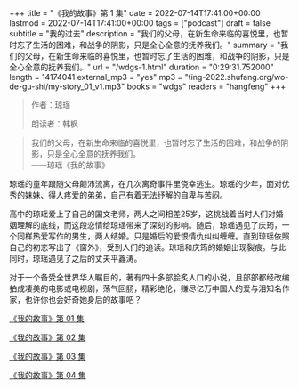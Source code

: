 +++
title = "《我的故事》第 1 集"
date = 2022-07-14T17:41:00+00:00
lastmod = 2022-07-14T17:41:00+00:00
tags = ["podcast"]
draft = false
subtitle = "我的过去"
description = "我们的父母，在新生命来临的喜悦里，也暂时忘了生活的困难，和战争的阴影，只是全心全意的抚养我们。"
summary = "我们的父母，在新生命来临的喜悦里，也暂时忘了生活的困难，和战争的阴影，只是全心全意的抚养我们。"
url = "/wdgs-1.html"
duration = "0:29:31.752000"
length = 14174041
external_mp3 = "yes"
mp3 = "ting-2022.shufang.org/wo-de-gu-shi/my-story_01_v1.mp3"
books = "wdgs"
readers = "hangfeng"
+++

> 作者：琼瑶
>
> 朗读者：韩枫

> 我们的父母，在新生命来临的喜悦里，也暂时忘了生活的困难，和战争的阴影，只是全心全意的抚养我们。  
> ——琼瑶《我的故事》

琼瑶的童年跟随父母颠沛流离，在几次离奇事件里侥幸逃生。琼瑶的少年，面对优秀的妹妹、得人疼爱的弟弟，自己有着无法纾解的自卑与苦闷。

高中的琼瑶爱上了自己的国文老师，两人之间相差25岁，这挑战着当时人们对婚姻理解的底线，而这段恋情给琼瑶带来了深刻的影响。随后，琼瑶遇见了庆筠，一个同样热爱写作的男生，两人结婚。只是婚后的爱恨情仇纠纠缠缠。直到琼瑶依照自己的初恋写出了《窗外》，受到人们的追读。琼瑶和庆筠的婚姻出现裂痕。与此同时，琼瑶遇见了之后的丈夫平鑫涛。

对于一个备受全世界华人瞩目的，著有四十多部脍炙人口的小说，且部部都经改编拍成凄美的电影或电视剧，荡气回肠，精彩绝伦，赚尽亿万中国人的爱与泪知名作家，也许你也会好奇她身后的故事吧？

[《我的故事》第 01 集](./wdgs-1.html)

[《我的故事》第 02 集](./wdgs-2.html)

[《我的故事》第 03 集](./wdgs-3.html)

[《我的故事》第 04 集](./wdgs-4.html)
